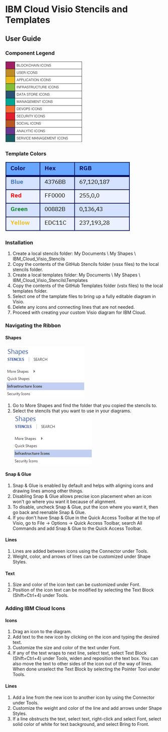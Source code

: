 # IBM Cloud Visio Stencils and Templates

## User Guide

### Component Legend

![Legend](/images/legend.png)

### Template Colors

![Colors](/images/colors.png)

### Installation

1. Create a local stencils folder: My Documents \ My Shapes \ IBM_Cloud_Visio_Stencils
2. Copy the contents of the GitHub Stencils folder (vssx files) to the local stencils folder.
3. Create a local templates folder: My Documents \ My Shapes \ IBM_Cloud_Visio_Stencils\Templates 
4. Copy the contents of the GitHub Templates folder (vstx files) to the local templates folder.
5. Select one of the tamplate files to bring up a fully editable diagram in Visio.
6. Delete any icons and connecting lines that are not needed. 
7. Proceed with creating your custom Visio diagram for IBM Cloud.

### Navigating the Ribbon

#### Shapes 
![Shapes](/images/shapes.png)
1. Go to More Shapes and find the folder that you copied the stencils to.
2. Select the stencils that you want to use in your diagrams.
![Shapes](/images/shapes.png)

#### Snap & Glue
1. Snap & Glue is enabled by default and helps with aligning icons and drawing lines among other things.
2. Disabling Snap & Glue allows precise icon placement when an icon won't go where you want it because of alignment.
3. To disable, uncheck Snap & Glue, put the icon where you want it, then go back and reenable Snap & Glue.
4. If you don't have Snap & Glue in the Quick Access Toolbar at the top of Visio, go to File -> Options -> Quick Access Toolbar, search All Commands and add Snap & Glue to the Quick Access Toolbar.

#### Lines
1. Lines are added between icons using the Connector under Tools.
2. Weight, color, and arrows of lines can be customized under Shape Styles.  

#### Text
1. Size and color of the icon text can be customized under Font.
2. Position of the icon text can be modified by selecting the Text Block (Shift+Ctrl+4) under Tools.

### Adding IBM Cloud Icons

#### Icons
1. Drag an icon to the diagram. 
2. Add text to the new icon by clicking on the icon and typing the desired text.
3. Customize the size and color of the text under Font.
4. If any of the text wraps to next line, select text, select Text Block (Shift+Ctrl+4) under Tools, widen and reposition the text box.  You can also move the text to other sides of the icon out of the way of lines.  When done unselect the Text Block by selecting the Pointer Tool under Tools. 

#### Lines
1. Add a line from the new icon to another icon by using the Connector under Tools. 
2. Customize the weight and color of the line and add arrows under Shape Styles.
3. If a line obstructs the text, select text, right-click and select Font, select solid color of white for text background, and select Bring to Front. 
